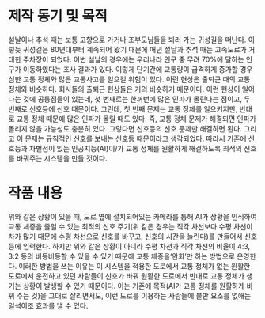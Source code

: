 #  제작 동기 및 목적
설날이나 추석 때는 보통 고향으로 가거나 조부모님들을 뵈러 가는 귀성길을 
떠난다. 이렇듯 귀성길은 80년대부터 계속되어 왔기 때문에 매년 설날과 추석 때는 
고속도로가 거대한 주차장이 되었다. 이번 설날의 경우에는 우리나라 인구 중 무려 
70%에 달하는 인구가 이동하였다는 조사 결과가 있다. 
이렇게 단기간에 교통량이 급격하게 증가할 경우 심한 교통 정체와 많은 교통사고를 
일으킬 위험이 있다. 이런 현상은 출퇴근 때의 교통 정체와 비슷하다. 회사들의 
출퇴근 현상들은 거의 비슷하기 때문이다. 이런 현상이 일어나는 것에 공통점들이 
있는데, 첫 번째로는 한꺼번에 많은 인파가 몰린다는 점이고, 두 번째로 신호등에 
신호 때문이다. 
그런데, 첫 번째 문제는 교통 정체를 일으키지만, 반대로 교통 정체 때문에 많은 
인파가 몰릴 때도 있다. 즉, 교통 정체 문제가 해결되면 인파가 몰리지 않을 
가능성도 충분히 있다. 그렇다면 신호등의 신호 문제만 해결하면 된다. 그리고 이 
문제는 규칙적인 신호를 보내는 신호등 때문이라고 생각되었다. 따라서 기존에 
신호등과 차별점이 있는 인공지능(AI)이/가 교통 정체를 원활하게 해결하도록 최적의 
신호를 바꿔주는 시스템을 만들 것이다.


# 작품 내용 

위와 같은 상황이 있을 때, 도로 옆에 설치되어있는 카메라를 통해 AI가 상황을 
인식하여 교통 체증을 줄일 수 있는 최적의 신호 주기(위 같은 경우는 직각 
차선보다 수평 차선이 차가 많기 때문에 수평 차선으로 신호를 바꾸고, 신호의 
시간을 늘린다)를 만들어서 신호등에 입력한다. 하지만 위와 같은 상황이 아니라 
수평 
차선과 직각 차선의 비율이 4:3, 3:2 등의 비등비등할 수 있을 수 있기 때문에 교통 
체증을‘완화’만 하는 방법으로 운영한다. 
이러한 방법을 쓰는 이유는 이 시스템을 적용한 도로에서 교통 정체가 없는 원활한 
도로에서 운전하고 있던 사람들이 신호가 바꿔 원활한 도로에서 반대로 교통 정체가 
생기는 상황이 발생할 수 있기 때문이다. 이는 기존에 목적(AI가 교통 정체를 
원활하게 바꿔 주는 것)을 그대로 살리면서도, 이런 도로를 이용하는 사람들에 불만 
요소를 없애는 일석이조 효과를 낼 수 있다.
